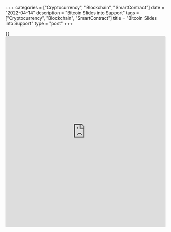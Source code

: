 +++
categories = ["Cryptocurrency", "Blockchain", "SmartContract"]
date = "2022-04-14"
description = "Bitcoin Slides into Support"
tags = ["Cryptocurrency", "Blockchain", "SmartContract"]
title = "Bitcoin Slides into Support"
type = "post"
+++

{{<iframe id="large-banner" src="https://www.bounty.group/#slide=23.0" width="100%" height="600" scrolling="no" style="border: 0px solid rgb(216, 221, 230); border-radius: 3px;">}}

Bitcoin was down 3.4% on Thursday, ending the day near $39.9K, although
it managed to bounce back above $40.1K by Friday morning, cutting the
intraday decline to 2.8%. Ethereum has lost 2.5% in the last 24 hours,
and other leading altcoins from the top ten are predominantly declining,
from -1% (BNB) to -7.3% (Terra). The exception was XRP, which added 5.4%
during this time.

![Bitcoin Slides into Support][1]

The total capitalization of the crypto market, according to
CoinMarketCap, decreased by 2.8% per day, to $1.87 trillion. The Bitcoin
dominance index fell by 0.3% to 40.7%.

By Friday, the cryptocurrency fear and greed index returned to the
extreme fear territory, losing 6 points to 22. US stocks failed to build
on the offensive, losing all the previous day’s gains, leading to a
stronger selloff for [bitcoin](https://www.letsplayfx.com/blog/forex-for-bitcoin/) compared to alternative cryptocurrencies.

From the technical side, Bitcoin is trading near the support level,
which runs through the lows of January, February, and March. A formal
signal to break the support will be considered a failure under the
previous lows in the $38K area. The ability to develop a reversal to the
offensive from these levels, on the contrary, will reinforce the
importance of this moderate uptrend line.

The head of Ripple noted that the court with the SEC is going “much
better than expected,” which provoked a wave of XRP growth, allowing the
coin to resist gravity.

BlackRock CEO Larry Fink said that the largest asset management company
continues to study the cryptocurrency sector.

Amazon CEO Andy Jassy said that the company has no plans to introduce
payments in cryptocurrency soon, although it is exploring the
possibilities of digital assets. At the same time, he looks to the
future of cryptocurrencies and NFTs with interest and optimism.

The Bank of Canada is exploring scenarios for the coexistence of digital
and fiat currencies, the first regulator to decide to use quantum
computing for this study.

Bank of Japan chief executive Shinichi Uchida said the upcoming digital
yen will not be used to achieve a negative interest rate. The second
stage of the launch of the digital yen started on March 24th this year.

_Источник:[FXPro][2]_

   1. /files/downloads/0/a/d/0adc9a8b778493082be99e049f530d3d_aa49afb94e871e279c49e2c634ee34b7.png
   2. /geturl/index/0b0b5f4c4fa18e65458b6d393c55f9a13e5bc0f2/